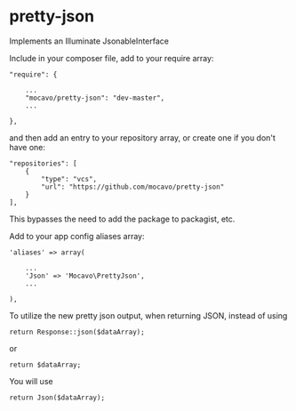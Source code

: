 pretty-json
===========

Implements an Illuminate JsonableInterface

Include in your composer file, add to your require array:


	"require": {

		...
		"mocavo/pretty-json": "dev-master",
		...

	},

and then add an entry to your repository array, or create one if you don't have one:


	"repositories": [
	    {
	        "type": "vcs",
	        "url": "https://github.com/mocavo/pretty-json"
	    }
	],

This bypasses the need to add the package to packagist, etc.

Add to your app config aliases array:


	'aliases' => array(

		...
		'Json' => 'Mocavo\PrettyJson',
		...

	),


To utilize the new pretty json output, when returning JSON, instead of using

	return Response::json($dataArray);

or

	return $dataArray;

You will use

	return Json($dataArray);
